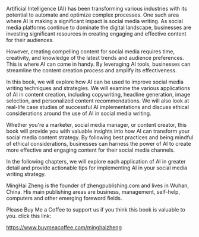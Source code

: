 
Artificial Intelligence (AI) has been transforming various industries with its potential to automate and optimize complex processes. One such area where AI is making a significant impact is social media writing. As social media platforms continue to dominate the digital landscape, businesses are investing significant resources in creating engaging and effective content for their audiences.

However, creating compelling content for social media requires time, creativity, and knowledge of the latest trends and audience preferences. This is where AI can come in handy. By leveraging AI tools, businesses can streamline the content creation process and amplify its effectiveness.

In this book, we will explore how AI can be used to improve social media writing techniques and strategies. We will examine the various applications of AI in content creation, including copywriting, headline generation, image selection, and personalized content recommendations. We will also look at real-life case studies of successful AI implementations and discuss ethical considerations around the use of AI in social media writing.

Whether you're a marketer, social media manager, or content creator, this book will provide you with valuable insights into how AI can transform your social media content strategy. By following best practices and being mindful of ethical considerations, businesses can harness the power of AI to create more effective and engaging content for their social media channels.

In the following chapters, we will explore each application of AI in greater detail and provide actionable tips for implementing AI in your social media writing strategy.

MingHai Zheng is the founder of zhengpublishing.com and lives in Wuhan, China. His main publishing areas are business, management, self-help, computers and other emerging foreword fields.

Please Buy Me a Coffee to support us if you think this book is valuable to you. click this link:

https://www.buymeacoffee.com/minghaizheng
